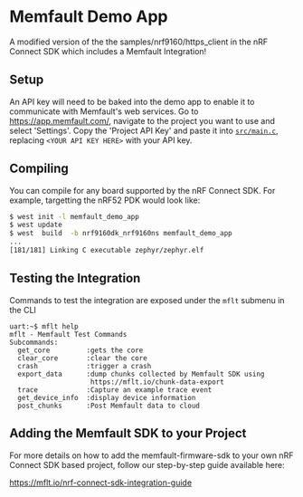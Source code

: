 # Memfault Demo App

A modified version of the the samples/nrf9160/https_client in the nRF Connect
SDK which includes a Memfault Integration!

## Setup

An API key will need to be baked into the demo app to enable it to communicate
with Memfault's web services. Go to https://app.memfault.com/, navigate to the
project you want to use and select 'Settings'. Copy the 'Project API Key' and
paste it into [`src/main.c`](src/main.c), replacing `<YOUR API KEY HERE>` with
your API key.

## Compiling

You can compile for any board supported by the nRF Connect SDK. For example,
targetting the nRF52 PDK would look like:

```bash
$ west init -l memfault_demo_app
$ west update
$ west  build  -b nrf9160dk_nrf9160ns memfault_demo_app
...
[181/181] Linking C executable zephyr/zephyr.elf
```

## Testing the Integration

Commands to test the integration are exposed under the `mflt` submenu in the CLI

```
uart:~$ mflt help
mflt - Memfault Test Commands
Subcommands:
  get_core         :gets the core
  clear_core       :clear the core
  crash            :trigger a crash
  export_data      :dump chunks collected by Memfault SDK using
                    https://mflt.io/chunk-data-export
  trace            :Capture an example trace event
  get_device_info  :display device information
  post_chunks      :Post Memfault data to cloud
```

## Adding the Memfault SDK to your Project

For more details on how to add the memfault-firmware-sdk to your own nRF Connect
SDK based project, follow our step-by-step guide available here:

https://mflt.io/nrf-connect-sdk-integration-guide
